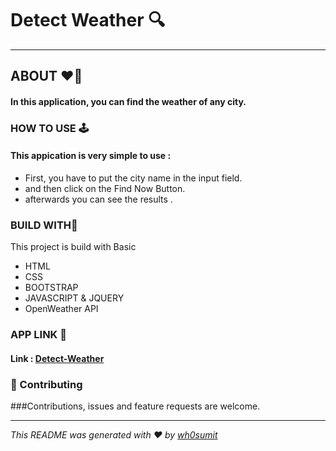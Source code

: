 # Detect Weather 🔍
--- 
## ABOUT ❤️‍🔥

#### In this application, you can find the weather of any city. 

### HOW TO USE 🕹️ 

#### This appication is very simple to use :

- First, you have to put the city name in the input field.
- and then click on the Find Now Button.
- afterwards you can see the results .


### BUILD WITH🔧

This project is build with Basic 
- HTML 
- CSS
- BOOTSTRAP
- JAVASCRIPT & JQUERY
- OpenWeather API 

### APP LINK 🔗
#### Link : 	[Detect-Weather](https://detect-weather.netlify.app/)

### 🤝 Contributing
###Contributions, issues and feature requests are welcome.

---
*This README was generated with ❤️ by [wh0sumit](https://wh0sumit.github.io/)*


